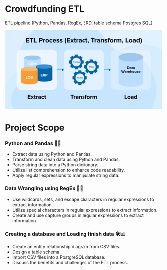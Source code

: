 # Crowdfunding ETL
ETL pipeline (Python, Pandas, RegEx, ERD, table schema Postgres SQL)

![ETL Image](https://raw.githubusercontent.com/fgsalomao/Crowdfunding_ETL/main/ETL.png)

# Project Scope

### Python and Pandas 🐍🐼

- Extract data using Python and Pandas.
- Transform and clean data using Python and Pandas.
- Parse string data into a Python dictionary.
- Utilize list comprehension to enhance code readability.
- Apply regular expressions to manipulate string data.

### Data Wrangling using RegEx 🧹🧩

- Use wildcards, sets, and escape characters in regular expressions to extract information.
- Utilize special characters in regular expressions to extract information.
- Create and use capture groups in regular expressions to extract information.

### Creating a database and Loading finish data 🛠️📊

- Create an entity relationship diagram from CSV files.
- Design a table schema.
- Import CSV files into a PostgreSQL database.
- Discuss the benefits and challenges of the ETL process.
